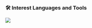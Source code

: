 ### 🛠 Interest Languages and Tools

<img src="https://img.shields.io/badge/{Unity}-{FFFFFF}?style=flat-square&logo={Unity}&logoColor=white"/>
